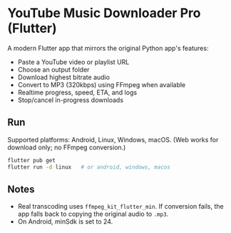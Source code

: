 # YouTube Music Downloader Pro (Flutter)

A modern Flutter app that mirrors the original Python app's features:

- Paste a YouTube video or playlist URL
- Choose an output folder
- Download highest bitrate audio
- Convert to MP3 (320kbps) using FFmpeg when available
- Realtime progress, speed, ETA, and logs
- Stop/cancel in-progress downloads

## Run

Supported platforms: Android, Linux, Windows, macOS. (Web works for download only; no FFmpeg conversion.)

```bash
flutter pub get
flutter run -d linux   # or android, windows, macos
```

## Notes

- Real transcoding uses `ffmpeg_kit_flutter_min`. If conversion fails, the app falls back to copying the original audio to `.mp3`.
- On Android, minSdk is set to 24.
